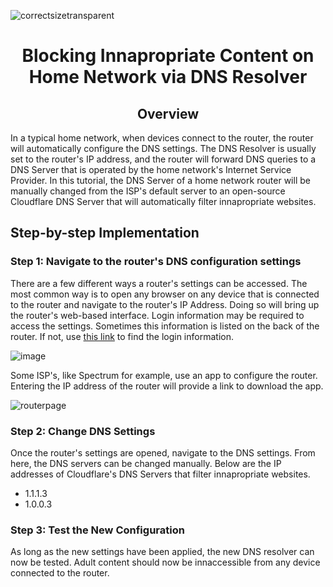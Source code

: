 <p align="center">

![correctsizetransparent](https://github.com/user-attachments/assets/04e6d603-c329-4c36-8bdd-7b43a569ddd6)
</p>

<h1 align="center">Blocking Innapropriate Content on Home Network via DNS Resolver</h1>

<h2 align="center">Overview</h2>

<p>
In a typical home network, when devices connect to the router, the router will automatically configure the DNS settings. The DNS Resolver is usually set to the router's IP address, and the router will forward DNS queries to a DNS Server that is operated by the home network's Internet Service Provider. In this tutorial, the DNS Server of a home network router will be manually changed from the ISP's default server to an open-source Cloudflare DNS Server that will automatically filter innapropriate websites.
</p>

<h2>Step-by-step Implementation</h2>

<h3>Step 1: Navigate to the router's DNS configuration settings</h3>

There are a few different ways a router's settings can be accessed. The most common way is to open any browser on any device that is connected to the router and navigate to the router's IP Address. Doing so will bring up the router's web-based interface. Login information may be required to access the settings. Sometimes this information is listed on the back of the router. If not, use [this link](https://www.routerpasswords.com/) to find the login information.

<p align="center">

  ![image](https://github.com/user-attachments/assets/0bf61f2a-99a1-4d8f-b945-3049c2ee86a8)
</p>

<p>
  Some ISP's, like Spectrum for example, use an app to configure the router. Entering the IP address of the router will provide a link to download the app. 
</p>

<p align="center">
  
![routerpage](https://github.com/user-attachments/assets/165d9c76-67eb-4952-92b0-91d7ada1c806)
</p>

<h3>Step 2: Change DNS Settings</h3>

<p>Once the router's settings are opened, navigate to the DNS settings. From here, the DNS servers can be changed manually. Below are the IP addresses of Cloudflare's DNS Servers that filter innapropriate websites.</p>

- 1.1.1.3
- 1.0.0.3

<h3>Step 3: Test the New Configuration</h3>

<p>
  As long as the new settings have been applied, the new DNS resolver can now be tested. Adult content should now be innaccessible from any device connected to the router.
</p>

